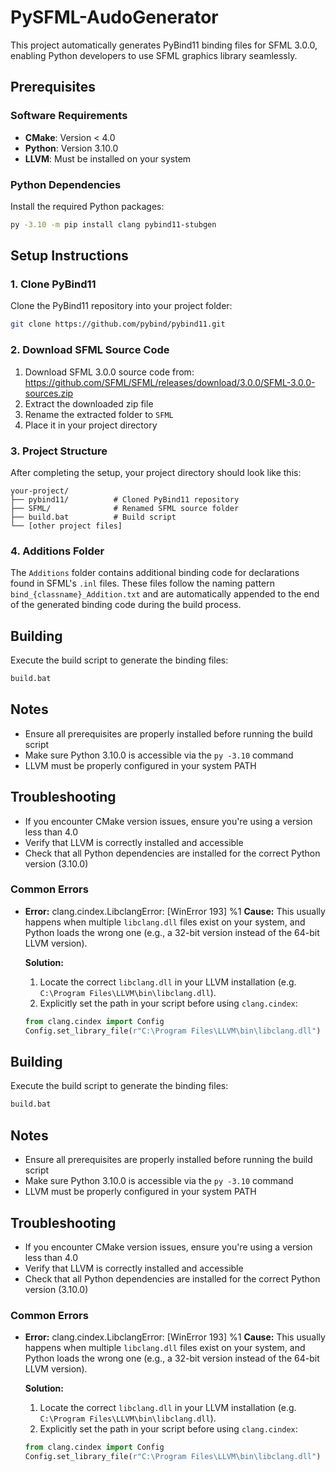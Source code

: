 # PySFML-AudoGenerator

This project automatically generates PyBind11 binding files for SFML 3.0.0, enabling Python developers to use SFML graphics library seamlessly.

## Prerequisites

### Software Requirements
- **CMake**: Version < 4.0
- **Python**: Version 3.10.0
- **LLVM**: Must be installed on your system

### Python Dependencies
Install the required Python packages:
```bash
py -3.10 -m pip install clang pybind11-stubgen
```

## Setup Instructions

### 1. Clone PyBind11
Clone the PyBind11 repository into your project folder:
```bash
git clone https://github.com/pybind/pybind11.git
```

### 2. Download SFML Source Code
1. Download SFML 3.0.0 source code from: https://github.com/SFML/SFML/releases/download/3.0.0/SFML-3.0.0-sources.zip
2. Extract the downloaded zip file
3. Rename the extracted folder to `SFML`
4. Place it in your project directory

### 3. Project Structure
After completing the setup, your project directory should look like this:
```
your-project/
├── pybind11/          # Cloned PyBind11 repository
├── SFML/              # Renamed SFML source folder
├── build.bat          # Build script
└── [other project files]
```


### 4. Additions Folder
The `Additions` folder contains additional binding code for declarations found in SFML's `.inl` files. These files follow the naming pattern `bind_{classname}_Addition.txt` and are automatically appended to the end of the generated binding code during the build process.

## Building

Execute the build script to generate the binding files:
```bash
build.bat
```

## Notes
- Ensure all prerequisites are properly installed before running the build script
- Make sure Python 3.10.0 is accessible via the `py -3.10` command
- LLVM must be properly configured in your system PATH

## Troubleshooting
- If you encounter CMake version issues, ensure you're using a version less than 4.0
- Verify that LLVM is correctly installed and accessible
- Check that all Python dependencies are installed for the correct Python version (3.10.0)

### Common Errors
- **Error:** clang.cindex.LibclangError: [WinError 193] %1
    **Cause:**
    This usually happens when multiple `libclang.dll` files exist on your system, and Python loads the wrong one (e.g., a 32-bit version instead of the 64-bit LLVM version).

    **Solution:**
    1. Locate the correct `libclang.dll` in your LLVM installation (e.g.
    `C:\Program Files\LLVM\bin\libclang.dll`).
    2. Explicitly set the path in your script before using `clang.cindex`:
    ```python
    from clang.cindex import Config
    Config.set_library_file(r"C:\Program Files\LLVM\bin\libclang.dll")
    ```

## Building

Execute the build script to generate the binding files:
```bash
build.bat
```

## Notes
- Ensure all prerequisites are properly installed before running the build script
- Make sure Python 3.10.0 is accessible via the `py -3.10` command
- LLVM must be properly configured in your system PATH

## Troubleshooting
- If you encounter CMake version issues, ensure you're using a version less than 4.0
- Verify that LLVM is correctly installed and accessible
- Check that all Python dependencies are installed for the correct Python version (3.10.0)

### Common Errors
- **Error:** clang.cindex.LibclangError: [WinError 193] %1
    **Cause:**
    This usually happens when multiple `libclang.dll` files exist on your system, and Python loads the wrong one (e.g., a 32-bit version instead of the 64-bit LLVM version).

    **Solution:**
    1. Locate the correct `libclang.dll` in your LLVM installation (e.g.
    `C:\Program Files\LLVM\bin\libclang.dll`).
    2. Explicitly set the path in your script before using `clang.cindex`:
    ```python
    from clang.cindex import Config
    Config.set_library_file(r"C:\Program Files\LLVM\bin\libclang.dll")
    ```
